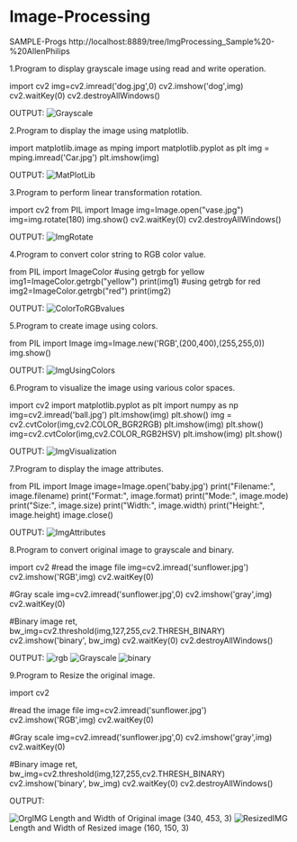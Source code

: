 # Image-Processing
SAMPLE-Progs
http://localhost:8889/tree/ImgProcessing_Sample%20-%20AllenPhilips

1.Program to display grayscale image using read and write operation.

import cv2 
img=cv2.imread('dog.jpg',0)
cv2.imshow('dog',img)
cv2.waitKey(0)
cv2.destroyAllWindows()

OUTPUT:
![Grayscale](https://user-images.githubusercontent.com/98145104/173812852-eb93e44b-8173-49e1-9d47-96ee02db6739.png)

2.Program to display the image using matplotlib.

import matplotlib.image as mping
import matplotlib.pyplot as plt
img = mping.imread('Car.jpg')
plt.imshow(img)

OUTPUT:
![MatPlotLib](https://user-images.githubusercontent.com/98145104/173813054-896cb84f-29ab-492c-830d-4a1eb3a86c3d.png)

3.Program to perform linear transformation rotation.

import cv2
from PIL import Image
img=Image.open("vase.jpg")
img=img.rotate(180)
img.show()
cv2.waitKey(0)
cv2.destroyAllWindows()

OUTPUT:
![ImgRotate](https://user-images.githubusercontent.com/98145104/173812749-03040197-bc0e-44b9-a3ef-95ae5b41c649.png)

4.Program to convert color string to RGB color value.

from PIL import ImageColor
#using getrgb for yellow
img1=ImageColor.getrgb("yellow")
print(img1)
#using getrgb for red
img2=ImageColor.getrgb("red")
print(img2)

OUTPUT:
![ColorToRGBvalues](https://user-images.githubusercontent.com/98145104/173813395-f006c078-0353-4d09-a93e-7ce48aeb2854.png)

5.Program to create image using colors.

from PIL import Image 
img=Image.new('RGB',(200,400),(255,255,0))
img.show()

OUTPUT:
![ImgUsingColors](https://user-images.githubusercontent.com/98145104/173813593-57ca8122-da6f-4a77-814d-73e936e30bde.png)

6.Program to visualize the image using various color spaces.

import cv2
import matplotlib.pyplot as plt
import numpy as np
img=cv2.imread('ball.jpg')
plt.imshow(img)
plt.show()
img = cv2.cvtColor(img,cv2.COLOR_BGR2RGB)
plt.imshow(img)
plt.show()
img=cv2.cvtColor(img,cv2.COLOR_RGB2HSV)
plt.imshow(img)
plt.show()

OUTPUT:
![ImgVisualization](https://user-images.githubusercontent.com/98145104/173814250-7c026e2f-3113-4914-9870-c3dd01c01d18.png)


7.Program to display the image attributes.

from PIL import Image
image=Image.open('baby.jpg')
print("Filename:", image.filename)
print("Format:", image.format)
print("Mode:", image.mode)
print("Size:", image.size)
print("Width:", image.width)
print("Height:", image.height)
image.close()

OUTPUT:
![ImgAttributes](https://user-images.githubusercontent.com/98145104/173813911-28d7b1d8-074b-486b-b144-f4636cc36b50.png)

8.Program to convert original image to grayscale and binary.

import cv2
#read the image file
img=cv2.imread('sunflower.jpg')
cv2.imshow('RGB',img)
cv2.waitKey(0)

#Gray scale
img=cv2.imread('sunflower.jpg',0)
cv2.imshow('gray',img)
cv2.waitKey(0)

#Binary image
ret, bw_img=cv2.threshold(img,127,255,cv2.THRESH_BINARY)
cv2.imshow('binary', bw_img)
cv2.waitKey(0)
cv2.destroyAllWindows()

OUTPUT:
![rgb](https://user-images.githubusercontent.com/98145104/174041532-7a56dbcf-2208-4a93-bec1-8dc51c373f62.png)
![Grayscale](https://user-images.githubusercontent.com/98145104/174041573-f094cc0c-f80c-4004-8525-5744f6f0a146.png)
![binary](https://user-images.githubusercontent.com/98145104/174041610-aead2ff5-c608-44be-b43f-acb1b8ab7253.png)

9.Program to Resize the original image.

import cv2

#read the image file
img=cv2.imread('sunflower.jpg')
cv2.imshow('RGB',img)
cv2.waitKey(0)

#Gray scale
img=cv2.imread('sunflower.jpg',0)
cv2.imshow('gray',img)
cv2.waitKey(0)

#Binary image
ret, bw_img=cv2.threshold(img,127,255,cv2.THRESH_BINARY)
cv2.imshow('binary', bw_img)
cv2.waitKey(0)
cv2.destroyAllWindows()

OUTPUT:

![OrgIMG](https://user-images.githubusercontent.com/98145104/174042102-a5afbe04-6ad3-45bd-8b1e-5fd298da7b5e.png)
Length and Width of Original image (340, 453, 3)
![ResizedIMG](https://user-images.githubusercontent.com/98145104/174042157-26d460c4-d6b9-4242-83b0-cce5127f2f1e.png)
Length and Width of Resized image (160, 150, 3)
